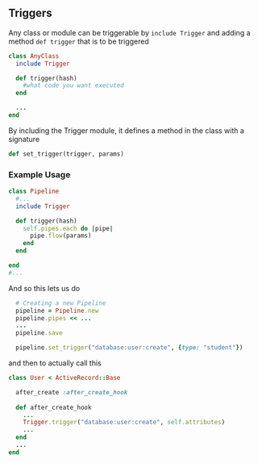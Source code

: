 ## Triggers

Any class or module can be triggerable by `include Trigger` and adding a method `def trigger` that is to be triggered

```ruby
class AnyClass
  include Trigger

  def trigger(hash)
    #what code you want executed
  end

  ...
end
```

By including the Trigger module, it defines a method in the class with a signature

```ruby
def set_trigger(trigger, params)
```

### Example Usage

```ruby
class Pipeline
  #...
  include Trigger

  def trigger(hash)
    self.pipes.each do |pipe|
      pipe.flow(params)
    end
  end

end
#...
```

And so this lets us do

```ruby
  # Creating a new Pipeline
  pipeline = Pipeline.new
  pipeline.pipes << ...
  ...
  pipeline.save

  pipeline.set_trigger("database:user:create", {type: "student"})
```

and then to actually call this

```ruby
class User < ActiveRecord::Base

  after_create :after_create_hook
  
  def after_create_hook
    ...
    Trigger.trigger("database:user:create", self.attributes)
    ...
  end
  ...
end
```